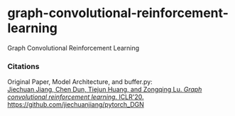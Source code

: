 # graph-convolutional-reinforcement-learning
Graph Convolutional Reinforcement Learning

### Citations

Original Paper, Model Architecture, and buffer.py:<br/>
[Jiechuan Jiang, Chen Dun, Tiejun Huang, and Zongqing Lu. *Graph convolutional reinforcement learning*. ICLR'20.](https://arxiv.org/abs/1810.09202)<br/>
https://github.com/jiechuanjiang/pytorch_DGN
